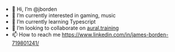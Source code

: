 - 👋 Hi, I’m @jborden
- 👀 I’m currently interested in gaming, music
- 🌱 I’m currently learning Typescript
- 💞️ I’m looking to collaborate on [aural.training](https://github.com/jborden/aural.training)
- 📫 How to reach me https://www.linkedin.com/in/james-borden-719801241/

<!---
jborden/jborden is a ✨ special ✨ repository because its `README.md` (this file) appears on your GitHub profile.
You can click the Preview link to take a look at your changes.
--->
